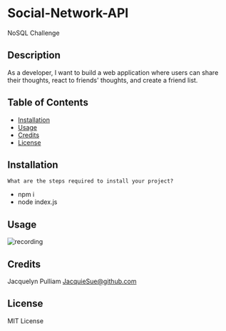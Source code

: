 # Social-Network-API
NoSQL Challenge

## Description
As a developer, I want to build a web application where users can share their thoughts, react to friends' thoughts, and create a friend list.

## Table of Contents
- [Installation](#installation)
- [Usage](#usage)
- [Credits](#credits)
- [License](#license)

## Installation
`What are the steps required to install your project?` 
* npm i
* node index.js

## Usage
![recording]()

## Credits
Jacquelyn Pulliam
[JacquieSue@github.com](#JacquieSue@github.com)

## License
MIT License